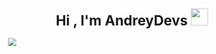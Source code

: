 <h1 align="center"><b>Hi , I'm AndreyDevs </b><img src="https://media.giphy.com/media/hvRJCLFzcasrR4ia7z/giphy.gif" width="35"></h1>

<div style={align-items: "center"}>
  <img src="https://img.shields.io/badge/HTML-c58545?style=for-the-badge&logo=html5&logoColor=c58545&labelColor=282828">
</div>
